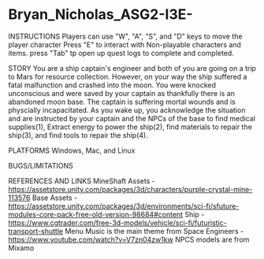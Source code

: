 # Bryan_Nicholas_ASG2-I3E-
INSTRUCTIONS
Players can use "W", "A", "S", and "D" keys to move the player character
Press "E" to interact with Non-playable characters and items.
press "Tab" tp open up quest logs to complete and completed.

STORY
You are a ship captain's engineer and both of you are going on a trip to Mars for resource collection. However, on your way the ship suffered a fatal malfunction and crashed into the moon. You were knocked unconscious and were saved by your captain as thankfully there is an abandoned moon base. The captain is suffering mortal wounds and is physcially incapacitated.
As you wake up, you acknowledge the situation and are instructed by your captain and the NPCs of the base to find medical supplies(1), Extract energy to power the ship(2), find materials to repair the ship(3), and find tools to repair the ship(4). 

PLATFORMS
Windows, Mac, and Linux

BUGS/LIMITATIONS

REFERENCES AND LINKS
MineShaft Assets - https://assetstore.unity.com/packages/3d/characters/purple-crystal-mine-113576
Base Assets - https://assetstore.unity.com/packages/3d/environments/sci-fi/sfuture-modules-core-pack-free-old-version-98684#content
Ship - https://www.cgtrader.com/free-3d-models/vehicle/sci-fi/futuristic-transport-shuttle
Menu Music is the main theme from Space Engineers - https://www.youtube.com/watch?v=V7zn04zw1kw
NPCS models are from Mixamo
